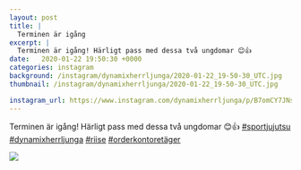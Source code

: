```yaml
---
layout: post
title: |
  Terminen är igång
excerpt: |
  Terminen är igång! Härligt pass med dessa två ungdomar 😊👍    
date:   2020-01-22 19:50:30 +0000
categories: instagram
background: /instagram/dynamixherrljunga/2020-01-22_19-50-30_UTC.jpg
thumbnail: /instagram/dynamixherrljunga/2020-01-22_19-50-30_UTC.jpg

instagram_url: https://www.instagram.com/dynamixherrljunga/p/B7omCY7JNsF
---
```

Terminen är igång! Härligt pass med dessa två ungdomar 😊👍 [#sportjujutsu](https://www.instagram.com/explore/tags/sportjujutsu/) [#dynamixherrljunga](https://www.instagram.com/explore/tags/dynamixherrljunga/) [#riise](https://www.instagram.com/explore/tags/riise/) [#orderkontoretäger](https://www.instagram.com/explore/tags/orderkontoretäger/)



<img src='/www-dynamix-herrljunga/instagram/dynamixherrljunga/2020-01-22_19-50-30_UTC.jpg' class='img-fluid' />
